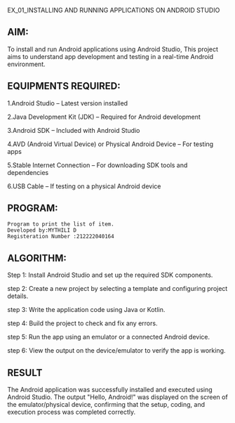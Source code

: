 EX_01_INSTALLING AND RUNNING APPLICATIONS ON ANDROID STUDIO 
## AIM:

To install and run Android applications using Android Studio, This project aims to understand app development and testing in a real-time Android environment.

## EQUIPMENTS REQUIRED:

1.Android Studio – Latest version installed

2.Java Development Kit (JDK) – Required for Android development

3.Android SDK – Included with Android Studio

4.AVD (Android Virtual Device) or Physical Android Device – For testing apps

5.Stable Internet Connection – For downloading SDK tools and dependencies

6.USB Cable – If testing on a physical Android device
## PROGRAM:
```
Program to print the list of item.
Developed by:MYTHILI D
Registeration Number :212222040164
```

## ALGORITHM:

Step 1: Install Android Studio and set up the required SDK components.

step 2: Create a new project by selecting a template and configuring project details.

step 3: Write the application code using Java or Kotlin.

step 4: Build the project to check and fix any errors.

step 5: Run the app using an emulator or a connected Android device.

step 6: View the output on the device/emulator to verify the app is working.

## RESULT

The Android application was successfully installed and executed using Android Studio. The output "Hello, Android!" was displayed on the screen of the emulator/physical device, 
confirming that the setup, coding, and execution process was completed correctly.



